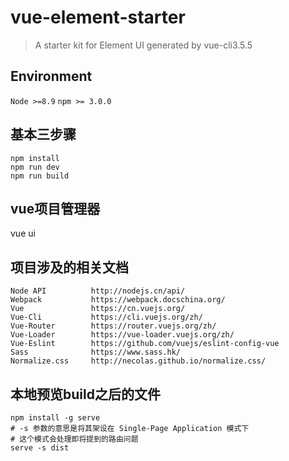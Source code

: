 # vue-element-starter

> A starter kit for Element UI generated by vue-cli3.5.5

## Environment

`Node >=8.9`
`npm >= 3.0.0`

## 基本三步骤

```shell
npm install
npm run dev
npm run build
```

## vue项目管理器

vue ui

## 项目涉及的相关文档

```log
Node API          http://nodejs.cn/api/
Webpack           https://webpack.docschina.org/
Vue               https://cn.vuejs.org/
Vue-Cli           https://cli.vuejs.org/zh/
Vue-Router        https://router.vuejs.org/zh/
Vue-Loader        https://vue-loader.vuejs.org/zh/
Vue-Eslint        https://github.com/vuejs/eslint-config-vue
Sass              https://www.sass.hk/
Normalize.css     http://necolas.github.io/normalize.css/
```

## 本地预览build之后的文件

```shell
npm install -g serve
# -s 参数的意思是将其架设在 Single-Page Application 模式下
# 这个模式会处理即将提到的路由问题
serve -s dist
```
